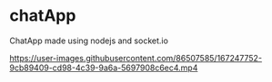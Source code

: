 # chatApp
ChatApp made using nodejs and socket.io


https://user-images.githubusercontent.com/86507585/167247752-9cb89409-cd98-4c39-9a6a-5697908c6ec4.mp4

